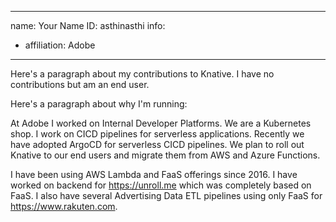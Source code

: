 -------------------------------------------------------------
name: Your Name
ID: asthinasthi
info:
  - affiliation: Adobe
-------------------------------------------------------------

Here's a paragraph about my contributions to Knative.
I have no contributions but am an end user.

Here's a paragraph about why I'm running:

At Adobe I worked on Internal Developer Platforms. We are a Kubernetes shop. I work on CICD pipelines for serverless applications. Recently we have adopted 
ArgoCD for serverless CICD pipelines. We plan to roll out Knative to our end users and migrate them from AWS and Azure Functions.

I have been using AWS Lambda and FaaS offerings since 2016. I have worked on backend for https://unroll.me which was completely based on FaaS. I also have 
several Advertising Data ETL pipelines using only FaaS for https://www.rakuten.com.

